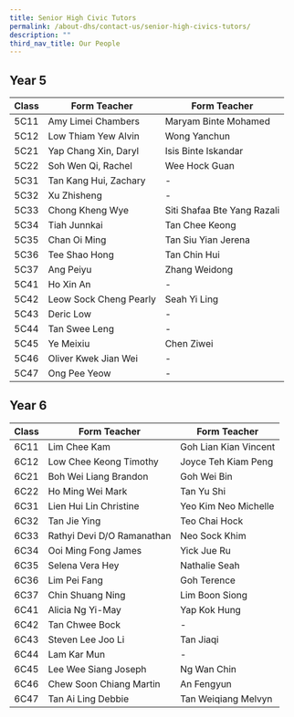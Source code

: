```yaml
---
title: Senior High Civic Tutors
permalink: /about-dhs/contact-us/senior-high-civics-tutors/
description: ""
third_nav_title: Our People
---
```

## Year 5

| Class  | Form Teacher | Form Teacher |
| -------- | -------- | -------- |
| 5C11     | Amy Limei Chambers  | Maryam Binte Mohamed   |
| 5C12     | Low Thiam Yew Alvin  | Wong Yanchun|
| 5C21     | Yap Chang Xin, Daryl  | Isis Binte Iskandar  |
| 5C22     | Soh Wen Qi, Rachel | Wee Hock Guan  |
| 5C31     | Tan Kang Hui, Zachary | - | 
| 5C32     | Xu Zhisheng  | -  |
| 5C33     | Chong Kheng Wye  | Siti Shafaa Bte Yang Razali  |
| 5C34     | Tiah Junnkai  | Tan Chee Keong   |
| 5C35     | Chan Oi Ming | Tan Siu Yian Jerena     |
| 5C36     | Tee Shao Hong | Tan Chin Hui     |
| 5C37     | Ang Peiyu | Zhang Weidong  |
| 5C41     | Ho Xin An   | -     |
| 5C42     | Leow Sock Cheng Pearly | Seah Yi Ling  |
| 5C43     | Deric Low     | -     |
| 5C44     | Tan Swee Leng | -     |
| 5C45     | Ye Meixiu     | Chen Ziwei    |
| 5C46     | Oliver Kwek Jian Wei | -   |
| 5C47     | Ong Pee Yeow  | -    |

## Year 6

| Class  | Form Teacher | Form Teacher |
| -------- | -------- | -------- |
| 6C11     | Lim Chee Kam     | Goh Lian Kian Vincent     |
| 6C12     | Low Chee Keong Timothy     | Joyce Teh Kiam Peng  |
| 6C21     | Boh Wei Liang Brandon  | Goh Wei Bin  |
| 6C22     | Ho Ming Wei Mark | Tan Yu Shi  |
| 6C31     | Lien Hui Lin Christine | Yeo Kim Neo Michelle 
| 6C32     | Tan Jie Ying     | Teo Chai Hock     |
| 6C33     | Rathyi Devi D/O Ramanathan  | Neo Sock Khim  |
| 6C34     | Ooi Ming Fong James  | Yick Jue Ru  |
| 6C35     | Selena Vera Hey | Nathalie Seah     |
| 6C36     | Lim Pei Fang   |  Goh Terence    |
| 6C37     | Chin Shuang Ning | Lim Boon Siong     |
| 6C41     | Alicia Ng Yi-May  | Yap Kok Hung   |
| 6C42     | Tan Chwee Bock | -     |
| 6C43     | Steven Lee Joo Li  | Tan Jiaqi     |
| 6C44     | Lam Kar Mun | -     |
| 6C45     | Lee Wee Siang Joseph  | Ng Wan Chin   |
| 6C46     | Chew Soon Chiang Martin| An Fengyun   |
| 6C47     | Tan Ai Ling Debbie | Tan Weiqiang Melvyn   |